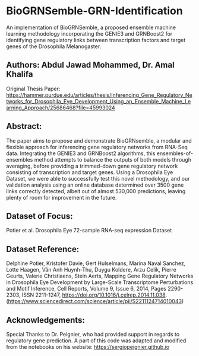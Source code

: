 # BioGRNSemble-GRN-Identification
An implementation of BioGRNSemble, a proposed ensemble machine learning methodology incorporating the GENIE3 and GRNBoost2 for identifying gene regulatory links between transcription factors and target genes of the Drosophila Melanogaster.

## Authors: Abdul Jawad Mohammed, Dr. Amal Khalifa

Original Thesis Paper: https://hammer.purdue.edu/articles/thesis/Inferencing_Gene_Regulatory_Networks_for_Drosophila_Eye_Development_Using_an_Ensemble_Machine_Learning_Approach/25686468?file=45993024

## Abstract: 
The paper aims to propose and demonstrate BioGRNsemble, a modular and flexible approach for inferencing gene regulatory networks from RNA-Seq data. Integrating the GENIE3 and GRNBoost2 algorithms, this ensembles-of-ensembles method attempts to balance the outputs of both models through averaging, before providing a trimmed-down gene regulatory network consisting of transcription and target genes. Using a Drosophila Eye Dataset, we were able to successfully test this novel methodology, and our validation analysis using an online database determined over 3500 gene links correctly detected, albeit out of almost 530,000 predictions, leaving plenty of room for improvement in the future.

## Dataset of Focus:
Potier et al. Drosophila Eye 72-sample RNA-seq expression Dataset

## Dataset Reference:
Delphine Potier, Kristofer Davie, Gert Hulselmans, Marina Naval Sanchez, Lotte Haagen, Vân Anh Huynh-Thu, Duygu Koldere, Arzu Celik, Pierre Geurts, Valerie Christiaens, Stein Aerts, Mapping Gene Regulatory Networks in Drosophila Eye Development by Large-Scale Transcriptome Perturbations and Motif Inference, Cell Reports, Volume 9, Issue 6, 2014, Pages 2290-2303, ISSN 2211-1247, https://doi.org/10.1016/j.celrep.2014.11.038. (https://www.sciencedirect.com/science/article/pii/S2211124714010043)

## Acknowledgements:
Special Thanks to Dr. Peignier, who had provided support in regards to regulatory gene prediction. A part of this code was adapted and modified from the notebooks on his website: https://sergiopeignier.github.io
